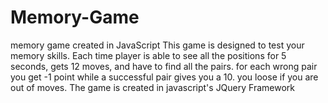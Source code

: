 # Memory-Game
memory game created in JavaScript
This game is designed to test your memory skills. Each time player is able to see all the positions for 5 seconds, gets 12 moves, and have to find all the pairs. for each wrong pair
				you get -1 point while a successful pair gives you a 10. you loose if you are out of moves.
     The game is created in javascript's JQuery Framework
